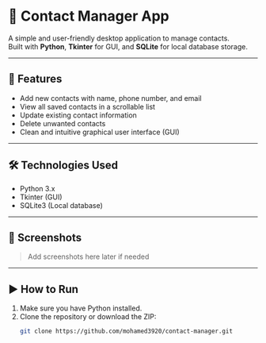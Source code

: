 # 📇 Contact Manager App

A simple and user-friendly desktop application to manage contacts.  
Built with **Python**, **Tkinter** for GUI, and **SQLite** for local database storage.

---

## 🚀 Features

- Add new contacts with name, phone number, and email
- View all saved contacts in a scrollable list
- Update existing contact information
- Delete unwanted contacts
- Clean and intuitive graphical user interface (GUI)

---

## 🛠️ Technologies Used

- Python 3.x
- Tkinter (GUI)
- SQLite3 (Local database)

---

## 📸 Screenshots

> Add screenshots here later if needed

---

## ▶️ How to Run

1. Make sure you have Python installed.
2. Clone the repository or download the ZIP:
   ```bash
   git clone https://github.com/mohamed3920/contact-manager.git
